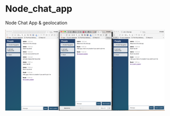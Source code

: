 # Node_chat_app
Node Chat App &amp; geolocation

![Chat Application](/Screen%20Shot%202018-04-17%20at%2010.33.32.png)


